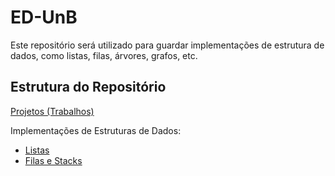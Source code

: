 # ED-UnB

Este repositório será utilizado para guardar implementações de estrutura de dados, como listas, filas, árvores, grafos, etc.

## Estrutura do Repositório

[Projetos (Trabalhos)](Projects/)

Implementações de Estruturas de Dados:
- [Listas](Lists/)
- [Filas e Stacks](Queues/)
